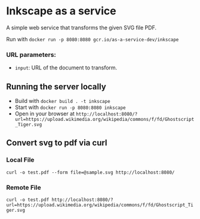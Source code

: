 # Inkscape as a service

A simple web service that transforms the given SVG file PDF. 

Run with `docker run -p 8080:8080 gcr.io/as-a-service-dev/inkscape`

### URL parameters:

* `input`: URL of the document to transform.

## Running the server locally

* Build with `docker build . -t inkscape`
* Start with `docker run -p 8080:8080 inkscape`
* Open in your browser at `http://localhost:8080/?url=https://upload.wikimedia.org/wikipedia/commons/f/fd/Ghostscript_Tiger.svg`

## Convert svg to pdf via curl

### Local File
`curl -o test.pdf --form file=@sample.svg http://localhost:8080/`

### Remote File
`curl -o test.pdf http://localhost:8080/?url=https://upload.wikimedia.org/wikipedia/commons/f/fd/Ghostscript_Tiger.svg`